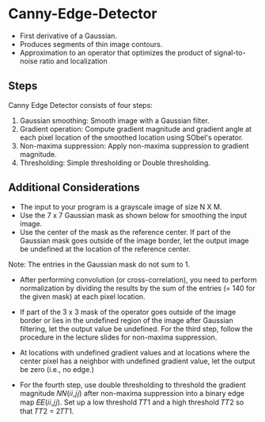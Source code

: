 # Canny-Edge-Detector
* First derivative of a Gaussian.
* Produces segments of thin image contours.
* Approximation to an operator that optimizes the product of signal-to-noise ratio and localization

## Steps
Canny Edge Detector consists of four steps:

1. Gaussian smoothing: Smooth image with a Gaussian filter.
2. Gradient operation: Compute gradient magnitude and gradient angle at each pixel location of the smoothed location using SObel's operator.
3. Non-maxima suppression: Apply non-maxima suppression to gradient magnitude.
4. Thresholding: Simple thresholding or Double thresholding.

## Additional Considerations
* The input to your program is a grayscale image of size N X M.
* Use the 7 x 7 Gaussian mask as shown below for smoothing the input image. 
* Use the center of the mask as the reference center. If part of the Gaussian mask goes outside of the image border, let the output image be undefined at the location of the reference center. 

Note: The entries in the Gaussian mask do not sum to 1. 

* After performing convolution (or cross-correlation), you need to perform normalization by dividing the results by the sum of the entries (= 140 for the given mask) at each pixel location. 

* If part of the 3 x 3 mask of the operator goes outside of the image border or lies in the undefined region of the image after Gaussian filtering, let the output value be undefined. For the third step, follow the procedure in the lecture slides for non-maxima suppression. 

* At locations with undefined gradient values and at locations where the center pixel has a neighbor with undefined gradient value, let the output be zero (i.e., no edge.) 

* For the fourth step, use double thresholding to threshold the gradient magnitude 𝑁𝑁(𝑖𝑖,𝑗𝑗) after non-maxima suppression into a
binary edge map 𝐸𝐸(𝑖𝑖,𝑗𝑗). Set up a low threshold 𝑇𝑇1 and a high threshold 𝑇𝑇2 so that 𝑇𝑇2 = 2𝑇𝑇1.
